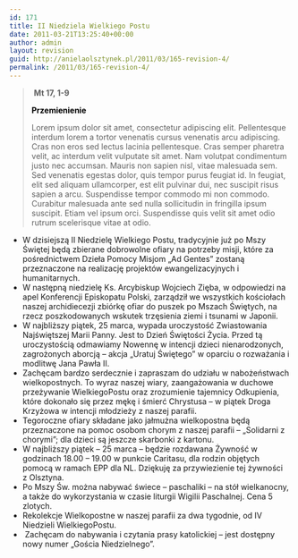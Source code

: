 ```yaml
---
id: 171
title: II Niedziela Wielkiego Postu
date: 2011-03-21T13:25:40+00:00
author: admin
layout: revision
guid: http://anielaolsztynek.pl/2011/03/165-revision-4/
permalink: /2011/03/165-revision-4/
---
```

>  **Mt 17, 1-9**
> 
> <span style="color: #000000;"><strong>Przemienienie</strong></span>
> 
> Lorem ipsum dolor sit amet, consectetur adipiscing elit. Pellentesque interdum lorem a tortor venenatis cursus venenatis arcu adipiscing. Cras non eros sed lectus lacinia pellentesque. Cras semper pharetra velit, ac interdum velit vulputate sit amet. Nam volutpat condimentum justo nec accumsan. Mauris non sapien nisl, vitae malesuada sem. Sed venenatis egestas dolor, quis tempor purus feugiat id. In feugiat, elit sed aliquam ullamcorper, est elit pulvinar dui, nec suscipit risus sapien a arcu. Suspendisse tempor commodo mi non commodo. Curabitur malesuada ante sed nulla sollicitudin in fringilla ipsum suscipit. Etiam vel ipsum orci. Suspendisse quis velit sit amet odio rutrum scelerisque vitae at odio.

  * W dzisiejszą II Niedzielę Wielkiego Postu, tradycyjnie już po Mszy Świętej będą zbierane dobrowolne ofiary na potrzeby misji, które za pośrednictwem Dzieła Pomocy Misjom &#8222;Ad Gentes&#8221; zostaną przeznaczone na realizację projektów ewangelizacyjnych i humanitarnych.
  * W następną niedzielę Ks. Arcybiskup Wojciech Zięba, w odpowiedzi na apel Konferencji Episkopatu Polski, zarządził we wszystkich kościołach naszej archidiecezji zbiórkę ofiar do puszek po Mszach Świętych, na rzecz poszkodowanych wskutek trzęsienia ziemi i tsunami w Japonii.
  * W najbliższy piątek, 25 marca, wypada uroczystość Zwiastowania Najświętszej Marii Panny. Jest to Dzień Świętości Życia. Przed tą uroczystością odmawiamy Nowennę w intencji dzieci nienarodzonych, zagrożonych aborcją &#8211; akcja &#8222;Uratuj Świętego&#8221; w oparciu o rozważania i modlitwę Jana Pawła II.
  * Zachęcam bardzo serdecznie i zapraszam do udziału w nabożeństwach wielkopostnych. To wyraz naszej wiary, zaangażowania w duchowe przeżywanie WielkiegoPostu oraz zrozumienie tajemnicy Odkupienia, które dokonało się przez mękę i śmierć Chrystusa &#8211; w piątek Droga Krzyżowa w intencji młodzieży z naszej parafii.
  * Tegoroczne ofiary składane jako jałmużna wielkopostna będą przeznaczone na pomoc osobom chorym z naszej parafii &#8211; &#8222;Solidarni z chorymi&#8221;; dla dzieci są jeszcze skarbonki z kartonu.
  * W najbliższy piątek &#8211; 25 marca &#8211; będzie rozdawana Żywność w godzinach 18.00 &#8211; 19.00 w punkcie Caritasu, dla rodzin objętych pomocą w ramach EPP dla NL. Dziękuję za przywiezienie tej żywności  z Olsztyna.
  * Po Mszy Św. można nabywać świece &#8211; paschaliki &#8211; na stół wielkanocny, a także do wykorzystania w czasie liturgii Wigilii Paschalnej. Cena 5 zlotych.
  * Rekolekcje Wielkopostne w naszej parafii za dwa tygodnie, od IV Niedzieli WielkiegoPostu.
  *  Zachęcam do nabywania i czytania prasy katolickiej &#8211; jest dostępny nowy numer &#8222;Gościa Niedzielnego&#8221;.